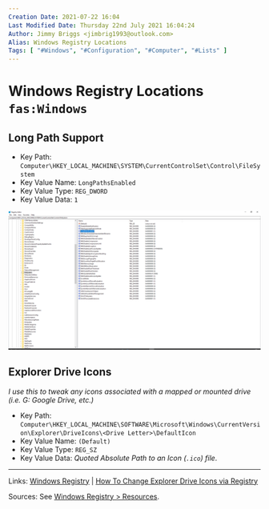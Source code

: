 ```yaml
---
Creation Date: 2021-07-22 16:04
Last Modified Date: Thursday 22nd July 2021 16:04:24
Author: Jimmy Briggs <jimbrig1993@outlook.com>
Alias: Windows Registry Locations
Tags: [ "#Windows", "#Configuration", "#Computer", "#Lists" ]
---
```


# Windows Registry Locations `fas:Windows`

## Long Path Support

- Key Path: `Computer\HKEY_LOCAL_MACHINE\SYSTEM\CurrentControlSet\Control\FileSystem`
- Key Value Name: `LongPathsEnabled`
- Key Value Type: `REG_DWORD`
- Key Value Data: `1`

![](assets/WinReg-LongPathSupport-Screenshot.png)

## Explorer Drive Icons

*I use this to tweak any icons associated with a mapped or mounted drive (i.e. G: Google Drive, etc.)*

- Key Path: `Computer\HKEY_LOCAL_MACHINE\SOFTWARE\Microsoft\Windows\CurrentVersion\Explorer\DriveIcons\<Drive Letter>\DefaultIcon`
- Key Value Name: `(Default)`
- Key Value Type: `REG_SZ`
- Key Value Data: *Quoted Absolute Path to an Icon (`.ico`) file*.

***

Links: [Windows Registry](Windows%20Registry.md) | [How To Change Explorer Drive Icons via Registry](How%20To%20Change%20Explorer%20Drive%20Icons%20via%20Registry.md)

Sources: See [Windows Registry > Resources](Windows%20Registry#Resources).


